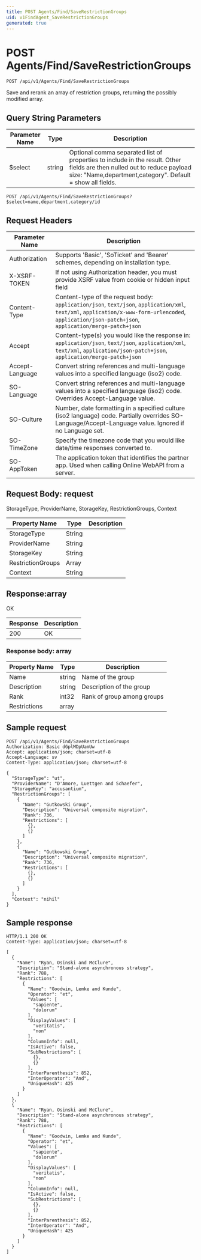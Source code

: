 ```yaml
---
title: POST Agents/Find/SaveRestrictionGroups
uid: v1FindAgent_SaveRestrictionGroups
generated: true
---
```


# POST Agents/Find/SaveRestrictionGroups

```http
POST /api/v1/Agents/Find/SaveRestrictionGroups
```

Save and rerank an array of restriction groups, returning the possibly modified array.







## Query String Parameters

| Parameter Name | Type |  Description |
|----------------|------|--------------|
| $select | string |  Optional comma separated list of properties to include in the result. Other fields are then nulled out to reduce payload size: "Name,department,category". Default = show all fields. |

```http
POST /api/v1/Agents/Find/SaveRestrictionGroups?$select=name,department,category/id
```


## Request Headers

| Parameter Name | Description |
|----------------|-------------|
| Authorization  | Supports 'Basic', 'SoTicket' and 'Bearer' schemes, depending on installation type. |
| X-XSRF-TOKEN   | If not using Authorization header, you must provide XSRF value from cookie or hidden input field |
| Content-Type | Content-type of the request body: `application/json`, `text/json`, `application/xml`, `text/xml`, `application/x-www-form-urlencoded`, `application/json-patch+json`, `application/merge-patch+json` |
| Accept         | Content-type(s) you would like the response in: `application/json`, `text/json`, `application/xml`, `text/xml`, `application/json-patch+json`, `application/merge-patch+json` |
| Accept-Language | Convert string references and multi-language values into a specified language (iso2) code. |
| SO-Language | Convert string references and multi-language values into a specified language (iso2) code. Overrides Accept-Language value. |
| SO-Culture | Number, date formatting in a specified culture (iso2 language) code. Partially overrides SO-Language/Accept-Language value. Ignored if no Language set. |
| SO-TimeZone | Specify the timezone code that you would like date/time responses converted to. |
| SO-AppToken | The application token that identifies the partner app. Used when calling Online WebAPI from a server. |

## Request Body: request 

StorageType, ProviderName, StorageKey, RestrictionGroups, Context 

| Property Name | Type |  Description |
|----------------|------|--------------|
| StorageType | String |  |
| ProviderName | String |  |
| StorageKey | String |  |
| RestrictionGroups | Array |  |
| Context | String |  |

## Response:array

OK

| Response | Description |
|----------------|-------------|
| 200 | OK |

### Response body: array

| Property Name | Type |  Description |
|----------------|------|--------------|
| Name | string | Name of the group |
| Description | string | Description of the group |
| Rank | int32 | Rank of group among groups |
| Restrictions | array |  |

## Sample request

```http!
POST /api/v1/Agents/Find/SaveRestrictionGroups
Authorization: Basic dGplMDpUamUw
Accept: application/json; charset=utf-8
Accept-Language: sv
Content-Type: application/json; charset=utf-8

{
  "StorageType": "ut",
  "ProviderName": "D'Amore, Luettgen and Schaefer",
  "StorageKey": "accusantium",
  "RestrictionGroups": [
    {
      "Name": "Gutkowski Group",
      "Description": "Universal composite migration",
      "Rank": 736,
      "Restrictions": [
        {},
        {}
      ]
    },
    {
      "Name": "Gutkowski Group",
      "Description": "Universal composite migration",
      "Rank": 736,
      "Restrictions": [
        {},
        {}
      ]
    }
  ],
  "Context": "nihil"
}
```

## Sample response

```http_
HTTP/1.1 200 OK
Content-Type: application/json; charset=utf-8

[
  {
    "Name": "Ryan, Osinski and McClure",
    "Description": "Stand-alone asynchronous strategy",
    "Rank": 788,
    "Restrictions": [
      {
        "Name": "Goodwin, Lemke and Kunde",
        "Operator": "et",
        "Values": [
          "sapiente",
          "dolorum"
        ],
        "DisplayValues": [
          "veritatis",
          "non"
        ],
        "ColumnInfo": null,
        "IsActive": false,
        "SubRestrictions": [
          {},
          {}
        ],
        "InterParenthesis": 852,
        "InterOperator": "And",
        "UniqueHash": 425
      }
    ]
  },
  {
    "Name": "Ryan, Osinski and McClure",
    "Description": "Stand-alone asynchronous strategy",
    "Rank": 788,
    "Restrictions": [
      {
        "Name": "Goodwin, Lemke and Kunde",
        "Operator": "et",
        "Values": [
          "sapiente",
          "dolorum"
        ],
        "DisplayValues": [
          "veritatis",
          "non"
        ],
        "ColumnInfo": null,
        "IsActive": false,
        "SubRestrictions": [
          {},
          {}
        ],
        "InterParenthesis": 852,
        "InterOperator": "And",
        "UniqueHash": 425
      }
    ]
  }
]
```